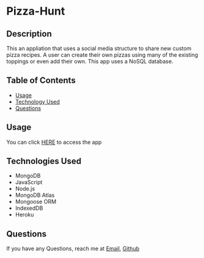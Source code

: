 # Pizza-Hunt

## Description 

This an appliation that uses a social media structure to share new custom pizza recipes. A user can create their own pizzas using many of the existing toppings or even add their own. This app uses a NoSQL database.

## Table of Contents
  - [Usage](#Usage)
  - [Technology Used](#technology-used)
  - [Questions](#Questions)

## Usage

You can click [HERE](https://fierce-falls-54250.herokuapp.com/) to access the app
## Technologies Used
* MongoDB
* JavaScript
* Node.js
* MongoDB Atlas
* Mongoose ORM
* IndexedDB
* Heroku

## Questions
If you have any Questions, reach me at [Email](guledlosman@gmail.com), [Github](https://github.com/ItzGuled/pizza-hunt)
